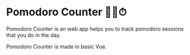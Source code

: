 # Pomodoro Counter 👩‍🚀⏱
Pomodoro Counter is an web app helps you to track pomodoro sessions that you do in the day.

Pomodoro Counter  is made in basic Vue.